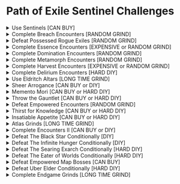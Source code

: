 # Path of Exile Sentinel Challenges

<details>
  <summary>Use Sentinels [CAN BUY]</summary>
  
- [ ] Ancient Pandemonium Sentinel
- [ ] Primeval Stalker Sentinel
- [ ] Ancient Stalker Sentinel
- [ ] Primeval Apex Sentinel
</details>

<details>
  <summary>Complete Breach Encounters [RANDOM GRIND]</summary>
  
 - [ ] Complete Breaches (8/100)
 - [ ] Defeat Chayula, Who Dreamt outside of its Domain
 - [ ] Defeat Xesht-Ula, the Open Hand
 - [ ] Complete a Flawless Breachstone	
</details>

<details>
  <summary>Defeat Possessed Rogue Exiles [RANDOM GRIND]</summary>
  
 - [ ] Ailentia Rac				
 - [ ] Ainsley Varrich			
 - [ ] Antalie Napora			
 - [ ] Armios Bell				
 - [ ] Ash Lessard				
 - [ ] Augustina Solaria		
 - [ ] Aurelio Voidsinger		
 - [ ] Baracus Phraxisanct		
 - [ ] Bolt Brownfur			
 - [ ] Damoi Tui				
 - [ ] Dena Lorenni				
 - [ ] Eoin Greyfur				
 - [ ] Igna Phoenix				
 - [ ] Ion Darkshroud			
 - [ ] Jonah Unchained			
 - [ ] Kirmes Olli				
 - [ ] Lael Furia				
 - [ ] Magnus Stonethorn		
 - [ ] Minara Anemina			
 - [ ] Ohne Trix				
 - [ ] Orra Greengate			
 - [ ] Oyra Ona					
 - [ ] Sevet Tetherein			
 - [ ] Thena Moga				
 - [ ] Thom Imperial			
 - [ ] Tinevin Highdove			
 - [ ] Torr Olgosso				
 - [ ] Ultima Thule				
 - [ ] Ulysses Morvant			
 - [ ] Vanth Agiel				
 - [ ] Vickas Giantbone			
 - [ ] Wilorin Demontamer		
 - [ ] Xandro Blooddrinker		
 - [ ] Zacharie Desmarais	
</details>

<details>
  <summary>Complete Essence Encounters [EXPENSIVE or RANDOM GRIND]</summary>
  
 - [ ] Defeat an Essence Monster which has at least 4 Rare Modifiers																					
 - [ ] Defeat an Essence Monster that has 8 Essences in an area level of 80 or higher																	
 - [ ] Defeat an Essence Monster that has at least 2 of the following Essences: Hysteria, Horror, Delirium, Insanity
</details>

<details>
  <summary>Complete Domination Encounters [RANDOM GRIND]</summary>
  
 - [ ] Map Boss											
 - [ ] Breach Boss in the Wild							
 - [ ] Essence Monster									
 - [ ] Metamorph										
 - [ ] Delirium Boss									
 - [ ] Shaper or Elder Guardian	
</details>

<details>
  <summary>Complete Metamorph Encounters [RANDOM GRIND]</summary>
  
 - [ ] Defeat a Metamorph which is comprised of five Unique body parts									
 - [ ] Defeat a Metamorph which has 5 different Rare modifiers											
 - [ ] Defeat a Metamorph and a Rogue Metamorph within five seconds of one another						
 - [ ] Defeat a Metamorph in Tane's Laboratory
</details>

<details>
  <summary>Complete Harvest Encounters [EXPENSIVE or RANDOM GRIND]</summary>
  
 - [ ] Defeat a Harvest Boss																			
 - [ ] Harvest the Heart of the Grove																	
 - [ ] Sacrifice a stack of at least four Divination Cards and receive double that amount back			
 - [ ] Harvest at least 7 Crops in a single Sacred Grove	
</details>

<details>
  <summary>Complete Delirium Encounters [HARD DIY]</summary>
  
 - [ ] Obtain at least 200 Simulacrum Splinters from a single Delirium Mirror																								
 - [ ] Complete Wave 30 of Simulacrum
</details>

<details>
  <summary>Use Eldritch Altars [LONG TIME GRIND]</summary>
  
 - [ ] Activate Searing Exarch Altars with Wrath of the Cosmos allocated (14/250)
 - [ ] Activate Eater of Worlds Altars with Eldritch Gaze allocated (0/250)
 - [ ] Defeat a Tier 16 Map Boss in a Rare Map after having activated at least 6 Searing Exarch Altars in an area with Wrath of the Cosmos allocated									        
 - [ ] Defeat a Tier 16 Map Boss in a Rare Map after having activated at least 4 Eater of Worlds Altars which have modifiers that affect the Map Boss with Eldritch Gaze allocated
</details>

<details>
  <summary>Sheer Arrogance [CAN BUY or DIY]</summary>
  
 - [ ] Screaming Invitation              
 - [ ] Incandescent Invitation           
 - [ ] Maven's Invitation: The Forgotten 
 - [ ] Maven's Invitation: The Hidden    
 - [ ] Maven's Invitation: The Feared
</details>

<details>
  <summary>Memento Mori [CAN BUY or HARD DIY]</summary>
  
 - [ ] Defeat High Templar Venarius in Cortex while the area is level 85
</details>

<details>
  <summary>Throw the Gauntlet [CAN BUY or HARD DIY]</summary>
  
 - [ ] Defeat The Maven in Absence of Mercy and Empathy while the area is level 85
</details>

<details>
  <summary>Defeat Empowered Encounters [RANDOM GRIND]</summary>
  
 - [ ] Defeat a Delirium Boss while it has at least 50 Empowerment in an area of level 80 or higher              
 - [ ] Defeat a Breach Boss in its domain while it has at least 50 Empowerment in an area of level 80 or higher  
 - [ ] Defeat a Metamorph while it has at least 50 Empowerment in an area of level 80 or higher  
</details>

<details>
  <summary>Thirst for Knowledge [CAN BUY or HARD DIY]</summary>
  
 - [ ] Defeat The Searing Exarch in Absence of Patience and Wisdom while the area is level 85 
</details>

<details>
  <summary>Insatiable Appetite [CAN BUY or HARD DIY]</summary>
  
 - [ ] Defeat The Eater of Worlds in Absence of Symmetry and Harmony while the area is level 85
</details>

<details>
  <summary>Atlas Grinds [LONG TIME GRIND]</summary>
  
 - [ ] Activate Searing Exarch Altars (63/1000)  
 - [ ] Activate Eater of Worlds Altars (387/1000)
 - [ ] Defeat Witnessed Map Bosses (170/200)
</details>


<details>
  <summary>Complete Encounters II [CAN BUY or DIY]</summary>
  
 - [ ] Defeat Aul, the Crystal King
</details>

<details>
  <summary>Defeat The Black Star Conditionally [DIY]</summary>
  
 - [ ] While you have at least 30 stacks of Annihilating Light and without gaining any stacks of Crushing Darkness
 - [ ] While you have at least 30 stacks of Crushing Darkness and without gaining any stacks of Annihilating Light
</details>

<details>
  <summary>Defeat The Infinite Hunger Conditionally [DIY]</summary>
  
 - [ ] While you have at least 50 stacks of Corrosive Hunger                                                        
 - [ ] Without gaining 21 or more stacks of Corrosive Hunger and after having been pulled under at least three times
</details>

<details>
  <summary>Defeat The Searing Exarch Conditionally [HARD DIY]</summary>
  
 - [ ] While the area has at least 80% Item Quantity                                                                                                                                            
 - [ ] After completing a Rolling Meteors phase without being hit by any Rolling Meteors from a set of Meteors cast while Searing Exarch is below 20% health and without using any Travel Skills
 - [ ] Without being hit by Annihilation    
</details>

<details>
  <summary>Defeat The Eater of Worlds Conditionally [HARD DIY]</summary>
  
 - [ ] After beginning to drown at least 10 times
 - [ ] Without being affected by more than 10 stacks of Inescapable Doom
 - [ ] With "Unique Boss has 70% increased Area of Effect" modifier affecting the area        
</details>

<details>
  <summary>Defeat Empowered Map Bosses [CAN BUY]</summary>
  
 - [ ] Defeat Suncaller Asha in Park Map while they are Empowered by The Angel of Vengeance            
 - [ ] Defeat Maligaro the Mutilator in Overgrown Shrine Map while they are Empowered by The Epiphany  
 - [ ] Defeat Amalgam of Nightmares in Carcass Map while they are Empowered by The Twisted Trinity     
 - [ ] Defeat Stone of the Currents in Wharf Map while they are Empowered by The Unbridled Tempest     
 - [ ] Defeat Shavronne the Sickening in Cells Map while they are Empowered by The Narcissist          
 - [ ] Defeat Portentia, the Foul in Waste Pool Map while they are Empowered by The Depraved           
 - [ ] Defeat Fire and Fury in Lava Chamber Map while they are Empowered by The Raging Inferno         
 - [ ] Defeat The Restless Shade in Grave Trough Map while they are Empowered by Insomnia         
</details>

<details>
  <summary>Defeat Uber Elder Conditionally [HARD DIY]</summary>
  
 - [ ] After defeating 3 Madness Propagators within 5 seconds            
 - [ ] Without taking damage from The Shaper's Beam  
 - [ ] Without detonating any Volatile Anomalies     
 - [ ] After detonating 20 or more Volatile Anomalies        
</details>

<details>
  <summary>Complete Endgame Grinds [LONG TIME GRIND]</summary>
  
 - [ ] Use the Divine Font in the Endgame Labyrinth (3/250)            
 - [ ] Defeat 4-mod Rare Monsters in Tier 16 Maps (11/100)  
 - [ ] Defeat Uber Bosses (5/100)     
 - [ ] Reach Depth Level 600 in your Azurite Mine
 - [ ] Defeat Tier 16 Map Bosses with at least 50 Empowerment (26/200)
</details>
